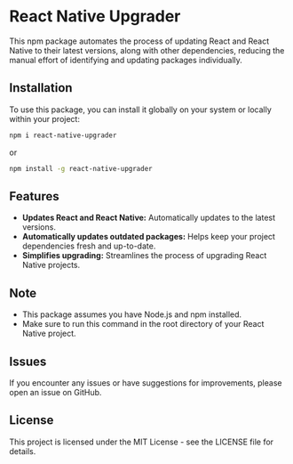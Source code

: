 
# React Native Upgrader

This npm package automates the process of updating React and React Native to their latest versions, along with other dependencies, reducing the manual effort of identifying and updating packages individually.

## Installation

To use this package, you can install it globally on your system or locally within your project:

```bash
npm i react-native-upgrader
```

or

```bash
npm install -g react-native-upgrader
```

## Features

- **Updates React and React Native:** Automatically updates to the latest versions.
- **Automatically updates outdated packages:** Helps keep your project dependencies fresh and up-to-date.
- **Simplifies upgrading:** Streamlines the process of upgrading React Native projects.

## Note

- This package assumes you have Node.js and npm installed.
- Make sure to run this command in the root directory of your React Native project.

## Issues

If you encounter any issues or have suggestions for improvements, please open an issue on GitHub.

## License

This project is licensed under the MIT License - see the LICENSE file for details.
